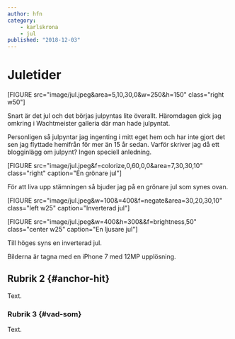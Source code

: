 ```yaml
---
author: hfn
category:
    - karlskrona
    - jul
published: "2018-12-03"
---
```

Juletider
==================================
[FIGURE src="image/jul.jpeg&area=5,10,30,0&w=250&h=150" class="right w50"]


Snart är det jul och det börjas julpyntas lite överallt. Häromdagen gick jag omkring i Wachtmeister galleria där man hade julpyntat.

<!--more-->
Personligen så julpyntar jag ingenting i mitt eget hem och har inte gjort det sen jag flyttade hemifrån för mer än 15 år sedan. Varför skriver jag då ett blogginlägg om julpynt? Ingen speciell anledning.

[FIGURE src="image/jul.jpeg&f=colorize,0,60,0,0&area=7,30,30,10" class="right" caption="En grönare jul"]

För att liva upp stämningen så bjuder jag på en grönare jul som synes ovan.

[FIGURE src="image/jul.jpeg&w=100&=400&f=negate&area=30,20,30,10" class="left w25" caption="Inverterad jul"]



[FIGURE src="image/jul.jpeg&w=400&h=300&&f=brightness,50" class="center w25" caption="En ljusare jul"]

Till höges syns en inverterad jul.



Bilderna är tagna med en iPhone 7 med 12MP upplösning.

Rubrik 2 {#anchor-hit}
-----------------------------------

Text.



### Rubrik 3 {#vad-som}

Text.
